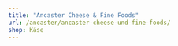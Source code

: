 ```yaml
---
title: "Ancaster Cheese & Fine Foods"
url: /ancaster/ancaster-cheese-und-fine-foods/
shop: Käse
---
```

